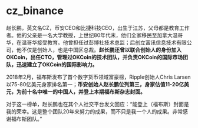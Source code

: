 # cz_binance

赵长鹏，英文名CZ，币安CEO和比捷科技CEO，出生于江苏，父母都是教育工作者。他的父亲是一名大学教授，上世纪80年代末，他们全家移民至加拿大温哥华，在温哥华接受教育。他曾担任过彭博社技术总监；后创立富讯信息技术有限公司，他不仅是创始人，也是中国区总裁。**赵长鹏还曾以联合创始人的身份加入OKCoin，出任CTO，管理过OKCoin的技术团队，并负责OKCoin的国际市场团队，迅速建立了OKCoin的国际影响力。**

2018年2月，福布斯发布了首个数字货币领域富豪榜，Ripple创始人Chris Larsen 以75-80亿美元身家排名第一；**币安创始人赵长鹏位列第三，身家估值11-20亿美元，为前十名中唯一的中国人，并登上本期福布斯杂志封面。**

对于这一榜单，赵长鹏也在其个人社交平台发文回应：“能登上（福布斯）封面是我的荣幸。这是整个团队20年来努力的成果，而不只是我一个人的成果。非常感谢福布斯团队。”
